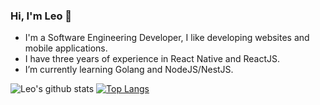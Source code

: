 ### Hi, I'm Leo 🤟
- I'm a Software Engineering Developer, I like developing websites and mobile applications.
- I have three years of experience in React Native and ReactJS.
- I’m currently learning Golang and NodeJS/NestJS.

![Leo's github stats](https://github-readme-stats.vercel.app/api?username=im-leeou&show_icons=true&theme=buefy&show_icons=true&count_private=true) 
[![Top Langs](https://github-readme-stats.vercel.app/api/top-langs/?username=im-leeou&layout=compact)](https://github.com/anuraghazra/github-readme-stats)
